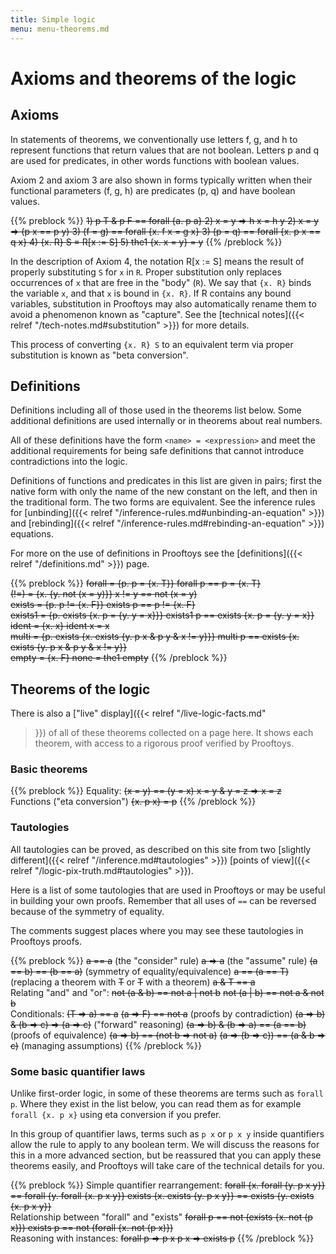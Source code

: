 ```yaml
---
title: Simple logic
menu: menu-theorems.md
---
```


# Axioms and theorems of the logic

## Axioms

In statements of theorems, we conventionally use letters f, g, and h
to represent functions that return values that are not boolean.
Letters p and q are used for predicates, in other words functions
with boolean values.

Axiom 2 and axiom 3 are also shown in forms typically written when
their functional parameters (f, g, h) are predicates (p, q) and have
boolean values.

{{% preblock %}}
~~1) p T & p F == forall {a. p a}
2) x = y => h x = h y
2) x = y => (p x == p y)
3) (f = g) == forall {x. f x = g x}
3) (p = q) == forall {x. p x == q x}
4) {x. R} S = R[x := S]
5) the1 {x. x = y} = y~~
{{% /preblock %}}

In the description of Axiom 4, the notation R[x := S] means the result
of properly substituting `S` for `x` in `R`.  Proper substitution only
replaces occurrences of `x` that are free in the "body" (`R`).  We say
that `{x. R}` binds the variable `x`, and that `x` is bound in
`{x. R}`.  If R contains any bound variables, substitution in
Prooftoys may also automatically rename them to avoid a phenomenon
known as "capture".  See the [technical notes]({{< relref
"/tech-notes.md#substitution" >}}) for more details.

This process of converting `{x. R} S` to an equivalent term via proper
substitution is known as "beta conversion".


## Definitions

Definitions including all of those used in the theorems list below.
Some additional definitions are used internally or in theorems
about real numbers.

All of these definitions have the form `<name> = <expression>` and meet the
additional requirements for being safe definitions that cannot introduce
contradictions into the logic.

Definitions of functions and predicates in this list are given in
pairs; first the native form with only the name of the new constant on
the left, and then in the traditional form.  The two forms are
equivalent.  See the inference rules for [unbinding]({{< relref
"/inference-rules.md#unbinding-an-equation" >}}) and [rebinding]({{<
relref "/inference-rules.md#rebinding-an-equation" >}}) equations.

For more on the use of definitions in Prooftoys see the
[definitions]({{< relref "/definitions.md" >}}) page.

{{% preblock %}}
~~forall = {p. p = {x. T}}
forall p == p = {x. T}~~\
~~(!=) = {x. {y. not (x = y)}}
x != y == not (x = y)~~\
~~exists = {p. p != {x. F}}
exists p == p != {x. F}~~\
~~exists1 = {p. exists {x. p = {y. y = x}}}
exists1 p == exists {x. p = {y. y = x}}~~\
~~ident = {x. x}
ident x = x~~\
~~multi = {p. exists {x. exists {y. p x & p y & x != y}}}
multi p == exists {x. exists {y. p x & p y & x != y}}~~\
~~empty = {x. F}
none = the1 empty~~
{{% /preblock %}}

## Theorems of the logic

There is also a ["live" display]({{< relref "/live-logic-facts.md"
>}}) of all of these theorems collected on a page here.  It shows each
theorem, with access to a rigorous proof verified by Prooftoys.

### Basic theorems

{{% preblock %}}
Equality:
~~(x = y) == (y = x)
x = y & y = z => x = z~~\
Functions ("eta conversion")
~~{x. p x} = p~~
{{% /preblock %}}

### Tautologies

All tautologies can be proved, as described on this site from two
[slightly different]({{< relref "/inference.md#tautologies" >}})
[points of view]({{< relref "/logic-pix-truth.md#tautologies" >}}).

Here is a list of some tautologies that are used in Prooftoys or may
be useful in building your own proofs.  Remember that all uses of `==`
can be reversed because of the symmetry of equality.

The comments suggest places where you may see these tautologies in
Prooftoys proofs.

{{% preblock %}}
~~a == a~~ (the "consider" rule)
~~a => a~~ (the "assume" rule)
~~(a == b) == (b == a)~~ (symmetry of equality/equivalence)
~~a == (a == T)~~ (replacing a theorem with ~~T~~ or ~~T~~ with a theorem)
~~a & T == a~~\
Relating "and" and "or":
~~not (a & b) == not a | not b~~
~~not (a | b) == not a & not b~~\
Conditionals:
~~(T => a) == a~~
~~(a => F) == not a~~ (proofs by contradiction)
~~(a => b) & (b => c) => (a => c)~~ ("forward" reasoning)
~~(a => b) & (b => a) == (a == b)~~ (proofs of equivalence)
~~(a => b) == (not b => not a)~~
~~(a => (b => c)) == (a & b => c)~~ (managing assumptions)
{{% /preblock %}}

### Some basic quantifier laws

Unlike first-order logic, in some of these theorems
are terms such as `forall p`.  Where they
exist in the list below, you can read them as for example
`forall {x. p x}` using eta conversion if you prefer.

In this group of quantifier laws, terms such as `p x` or `p x y`
inside quantifiers allow the rule to apply to any boolean term.  We
will discuss the reasons for this in a more advanced section, but be
reassured that you can apply these theorems easily, and Prooftoys will
take care of the technical details for you.

{{% preblock %}}
Simple quantifier rearrangement:
~~forall {x. forall {y. p x y}} == forall {y. forall {x. p x y}}
exists {x. exists {y. p x y}} == exists {y. exists {x. p x y}}~~\
Relationship between "forall" and "exists"
~~forall p == not (exists {x. not (p x)})
exists p == not (forall {x. not (p x)})~~\
Reasoning with instances:
~~forall p => p x
p x => exists p~~
{{% /preblock %}}
